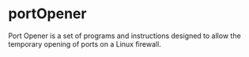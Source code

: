 portOpener
==========

Port Opener is a set of programs and instructions designed to allow the temporary opening of ports on a Linux firewall.
